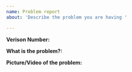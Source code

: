```yaml
---
name: Problem report
about: 'Describe the problem you are having '

---
```


**Verison Number:**

**What is the problem?:**

**Picture/Video of the problem:**
